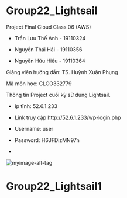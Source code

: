 # Group22_Lightsail
Project Final Cloud Class 06 (AWS)

+ Trần Lưu Thế Anh - 19110324

+ Nguyễn Thái Hải - 19110356

+ Nguyễn Hữu Hiếu - 19110364

Giảng viên hướng dẫn: TS. Huỳnh Xuân Phụng

Mã môn học: CLCO332779

Thông tin Project cuối kỳ sử dụng Lightsail.
- ip tĩnh: 52.6.1.233

- Link truy cập http://52.6.1.233/wp-login.php

- Username: user

- Password: H6JFDizMN97n
- 
![myimage-alt-tag](https://github.com/theanh176/Group22_Lightsail/blob/main/image/1Create_instance.PNG)

# Group22_Lightsail1
